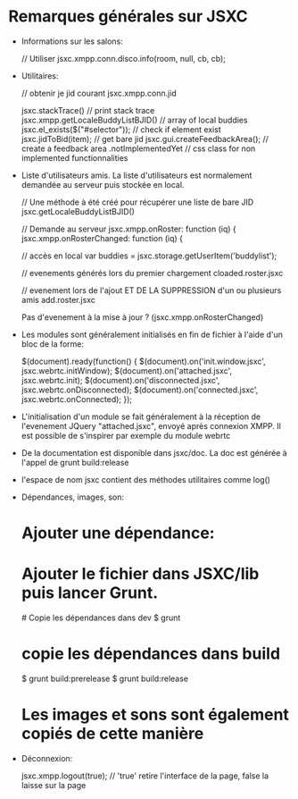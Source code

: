 # Remarques générales sur JSXC

* Informations sur les salons:

    
    // Utiliser
    jsxc.xmpp.conn.disco.info(room, null, cb, cb);

* Utilitaires:

    
    // obtenir je jid courant
    jsxc.xmpp.conn.jid
    
    jsxc.stackTrace() // print stack trace
    jsxc.xmpp.getLocaleBuddyListBJID() // array of local buddies
    jsxc.el_exists($("#selector")); // check if element exist
    jsxc.jidToBid(item); // get bare jid
    jsxc.gui.createFeedbackArea(); // create a feedback area
    .notImplementedYet // css class for non implemented functionnalities 

* Liste d'utilisateurs amis. La liste d'utilisateurs est normalement demandée au serveur puis stockée en local.

    
    // Une méthode à été créé pour récupérer une liste de bare JID
     jsxc.getLocaleBuddyListBJID()
    
    // Demande au serveur
    jsxc.xmpp.onRoster: function (iq) {
    jsxc.xmpp.onRosterChanged: function (iq) {
    
    // accès en local
    var buddies = jsxc.storage.getUserItem('buddylist');
    
    // evenements générés lors du premier chargement
    cloaded.roster.jsxc
    
    // evenement lors de l'ajout ET DE LA SUPPRESSION d'un ou plusieurs amis
    add.roster.jsxc
    
    Pas d'evenement à la mise à jour ? (jsxc.xmpp.onRosterChanged)
    


* Les modules sont généralement initialisés en fin de fichier à l'aide d'un bloc de la forme:


    $(document).ready(function() {
        $(document).on('init.window.jsxc', jsxc.webrtc.initWindow);
        $(document).on('attached.jsxc', jsxc.webrtc.init);
        $(document).on('disconnected.jsxc', jsxc.webrtc.onDisconnected);
        $(document).on('connected.jsxc', jsxc.webrtc.onConnected);
    });

* L'initialisation d'un module se fait généralement à la réception de l'evenement JQuery "attached.jsxc", envoyé après connexion XMPP.
Il est possible de s'inspirer par exemple du module webrtc

* De la documentation est disponible dans jsxc/doc. La doc est générée
à l'appel de grunt build:release

* l'espace de nom jsxc contient des méthodes utilitaires comme log()

* Dépendances, images, son:


    # Ajouter une dépendance:
    # Ajouter le fichier dans JSXC/lib puis lancer Grunt.

    # Copie les dépendances dans dev
    $ grunt

    # copie les dépendances dans build
    $ grunt build:prerelease
    $ grunt build:release

    # Les images et sons sont également copiés de cette manière

* Déconnexion:


    jsxc.xmpp.logout(true); // 'true' retire l'interface de la page, false la laisse sur la page

